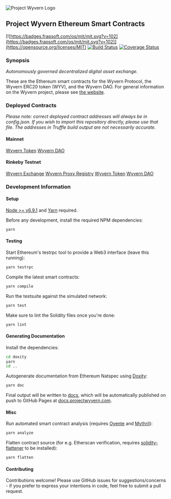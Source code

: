 ![Project Wyvern Logo](https://media.githubusercontent.com/media/ProjectWyvern/wyvern-branding/master/logo/logo-square-red-transparent-200x200.png?raw=true "Project Wyvern Logo")

## Project Wyvern Ethereum Smart Contracts

[![https://badges.frapsoft.com/os/mit/mit.svg?v=102](https://badges.frapsoft.com/os/mit/mit.svg?v=102)](https://opensource.org/licenses/MIT) [![Build Status](https://travis-ci.org/ProjectWyvern/wyvern-ethereum.svg?branch=master)](https://travis-ci.org/ProjectWyvern/wyvern-ethereum) [![Coverage Status](https://coveralls.io/repos/github/ProjectWyvern/wyvern-ethereum/badge.svg?branch=master)](https://coveralls.io/github/ProjectWyvern/wyvern-ethereum?branch=master)

### Synopsis

*Autonomously governed decentralized digital asset exchange.*

These are the Ethereum smart contracts for the Wyvern Protocol, the Wyvern ERC20 token (WYV), and the Wyvern DAO. For general information on the Wyvern project, please see [the website](https://projectwyvern.com).

### Deployed Contracts

*Please note: correct deployed contract addresses will always be in config.json. If you wish to import this repository directly, please use that file. The addresses in Truffle build output are not necessarily accurate.*

#### Mainnet

[Wyvern Token](https://etherscan.io/address/wyverntoken.eth)
[Wyvern DAO](https://etherscan.io/address/wyverndao.eth)

#### Rinkeby Testnet

[Wyvern Exchange](https://rinkeby.etherscan.io/address/0x6caf78de72e5764bca0a16ba26395221a7271b8a)
[Wyvern Proxy Registry](https://rinkeby.etherscan.io/address/0xf3167b7576f36d7048ee614dd0963d902f746e95)
[Wyvern Token](https://rinkeby.etherscan.io/address/0xd1be358dab323802a3c469b0787476fdcb8af5d6)
[Wyvern DAO](https://rinkeby.etherscan.io/address/0x1b4c767502d01deee83af491c946b469e0620e30)

### Development Information

#### Setup

[Node >= v6.9.1](https://nodejs.org/en/) and [Yarn](https://yarnpkg.com/en/) required.

Before any development, install the required NPM dependencies:

```bash
yarn
```

#### Testing

Start Ethereum's testrpc tool to provide a Web3 interface (leave this running):

```bash
yarn testrpc
```

Compile the latest smart contracts:

```bash
yarn compile
```

Run the testsuite against the simulated network:

```bash
yarn test
```

Make sure to lint the Solidity files once you're done:

```bash
yarn lint
```

#### Generating Documentation

Install the dependencies:

```bash
cd doxity
yarn
cd ..
```

Autogenerate documentation from Ethereum Natspec using [Doxity](https://github.com/DigixGlobal/doxity):

```bash
yarn doc
```

Final output will be written to [docs](docs), which will be automatically published on push to GitHub Pages at [docs.projectwyvern.com](https://docs.projectwyvern.com).

#### Misc

Run automated smart contract analysis (requires [Oyente](https://github.com/melonproject/oyente) and [Mythril](https://github.com/ConsenSys/mythril)):

```bash
yarn analyze
```

Flatten contract source (for e.g. Etherscan verification, requires [solidity-flattener](https://github.com/BlockCatIO/solidity-flattener) to be installed):
```bash
yarn flatten
```

#### Contributing

Contributions welcome! Please use GitHub issues for suggestions/concerns - if you prefer to express your intentions in code, feel free to submit a pull request.

